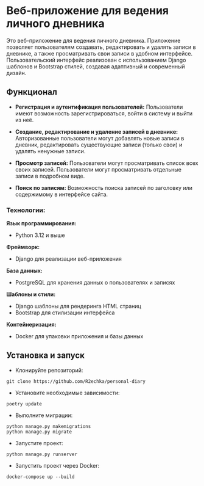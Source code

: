 # Веб-приложение для ведения личного дневника

Это веб-приложение для ведения личного дневника. Приложение позволяет пользователям создавать, редактировать и удалять записи в дневнике, а также просматривать свои записи в удобном интерфейсе. Пользовательский интерфейс реализован с использованием Django шаблонов и Bootstrap стилей, создавая адаптивный и современный дизайн.

## Функционал

- **Регистрация и аутентификация пользователей:** 
Пользователи имеют возможность зарегистрироваться, войти в систему и выйти из неё.

- **Создание, редактирование и удаление записей в дневнике:** 
Авторизованные пользователи могут добавлять новые записи в дневник, редактировать существующие записи (только свои) и удалять ненужные записи.

- **Просмотр записей:** 
Пользователи могут просматривать список всех своих записей.
Пользователи могут просматривать отдельные записи в подробном виде.

- **Поиск по записям:** 
Возможность поиска записей по заголовку или содержимому в интерфейсе сайта.

### Технологии:

**Язык программирования:** 
   - Python 3.12 и выше

**Фреймворк:** 
   - Django для реализации веб-приложения

**База данных:** 
   - PostgreSQL для хранения данных о пользователях и записях

**Шаблоны и стили:** 
   - Django шаблоны для рендеринга HTML страниц
   - Bootstrap для стилизации интерфейса

**Контейнеризация:** 
   - Docker для упаковки приложения и базы данных

## Установка и запуск

- Клонируйте репозиторий:

```
git clone https://github.com/R2echka/personal-diary
```

- Установите необходимые зависимости:

```
poetry update
```


- Выполните миграции:
```
python manage.py makemigrations
python manage.py migrate
```

- Запустите проект:
```
python manage.py runserver
```

- Запустить проект через Docker:
```
docker-compose up --build
```